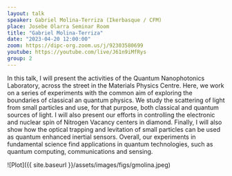 ```yaml
---
layout: talk
speaker: Gabriel Molina-Terriza (Ikerbasque / CFM)
place: Josebe Olarra Seminar Room
title: "Gabriel Molina-Terriza"
date: "2023-04-20 12:00:00"
zoom: https://dipc-org.zoom.us/j/92303580699
youtube: https://youtube.com/live/J61n9iMfRys
group: 2
---
```


In this talk, I will present the activities of the Quantum Nanophotonics Laboratory, across the street in the Materials Physics Centre. Here, we work on a series of experiments with the common aim of exploring the boundaries of classical an quantum physics. We study the scattering of light from small particles and use, for that purpose, both classical and quantum sources of light. I will also present our efforts in controlling the electronic and nuclear spin of Nitrogen Vacancy centers in diamond. Finally, I will also show how the optical trapping and levitation of small particles can be used as quantum enhanced inertial sensors. Overall, our experiments in fundamental science find applications in quantum technologies, such as quantum computing, communications and sensing.


![Plot]({{ site.baseurl }}/assets/images/figs/gmolina.jpeg)
